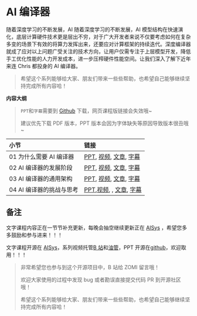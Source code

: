 <!--Copyright © ZOMI 适用于[License](https://github.com/chenzomi12/DeepLearningSystem)版权许可-->

# AI 编译器

随着深度学习的不断发展，AI 随着深度学习的不断发展，AI 模型结构在快速演化，底层计算硬件技术更是层出不穷，对于广大开发者来说不仅要考虑如何在复杂多变的场景下有效的将算力发挥出来，还要应对计算框架的持续迭代。深度编译器就成了应对以上问题广受关注的技术方向，让用户仅需专注于上层模型开发，降低手工优化性能的人力开发成本，进一步压榨硬件性能空间。让我们深入了解下近年来连 Chris 都投身的 AI 编译器。

> 希望这个系列能够给大家、朋友们带来一些些帮助，也希望自己能够继续坚持完成所有内容哈！

**内容大纲**

> `PPT`和`字幕`需要到 [Github](https://github.com/chenzomi12/DeepLearningSystem) 下载，网页课程版链接会失效哦~
>
> 建议优先下载 PDF 版本，PPT 版本会因为字体缺失等原因导致版本很丑哦~

| 小节 | 链接|
|:--|:--|
| 01 为什么需要 AI 编译器| [PPT](./01.appear.pdf), [视频](https://www.bilibili.com/video/BV1pM41167KP), [文章](./01.appear.md), [字幕](./srt/01.srt) |
| 02 AI 编译器的发展阶段| [PPT](./02.stage.pdf), [视频](https://www.bilibili.com/video/BV1QK411R7iy/), [文章](./02.stage.md), [字幕](./srt/02.srt) |
| 03 AI 编译器的通用架构| [PPT](./03.architecture.pdf), [视频](https://www.bilibili.com/video/BV1qD4y1Y73e/), [文章](./03.architecture.md), [字幕](./srt/03.srt) |
| 04 AI 编译器的挑战与思考 | [PPT](./04.future.pdf),[视频](https://www.bilibili.com/video/BV1Hv4y1R7uc/), , [文章](./04.future.md), [字幕](./srt/04.srt) |

## 备注

文字课程内容正在一节节补充更新，每晚会抽空继续更新正在 [AISys](https://chenzomi12.github.io/) ，希望您多多鼓励和参与进来！！！

文字课程开源在 [AISys](https://chenzomi12.github.io/)，系列视频托管[B 站](https://space.bilibili.com/517221395)和[油管](https://www.youtube.com/@ZOMI666/videos)，PPT 开源在[github](https://github.com/chenzomi12/DeepLearningSystem)，欢迎取用！！！

> 非常希望您也参与到这个开源项目中，B 站给 ZOMI 留言哦！
>
> 欢迎大家使用的过程中发现 bug 或者勘误直接提交代码 PR 到开源社区哦！
>
> 希望这个系列能够给大家、朋友们带来一些些帮助，也希望自己能够继续坚持完成所有内容哈！

